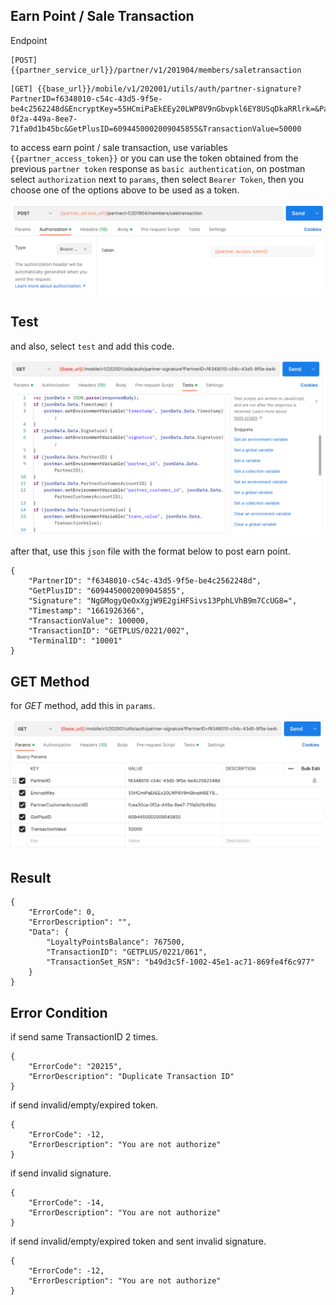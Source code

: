 ## Earn Point / Sale Transaction

Endpoint
````
[POST] {{partner_service_url}}/partner/v1/201904/members/saletransaction
````
````
[GET] {{base_url}}/mobile/v1/202001/utils/auth/partner-signature?PartnerID=f6348010-c54c-43d5-9f5e-be4c2562248d&EncryptKey=55HCmiPaEkEEy20LWP8V9nGbvpkl6EY8USqDkaRRlrk=&PartnerCustomerAccountID=fcea30ca-0f2a-449a-8ee7-71fa0d1b45bc&GetPlusID=6094450002009045855&TransactionValue=50000
````
to access earn point / sale transaction, use variables ``{{partner_access_token}}`` or you can use the token obtained from the previous ``partner token`` response as ``basic authentication``, on postman select ``authorization`` next to ``params``, then select ``Bearer Token``, then you choose one of the options above to be used as a token.

![earn_point](img/tokenearnpoint.png)

## Test
and also, select ``test`` and add this code.

![testmemberunlink](img/testearnpoint.png)

after that, use this ``json`` file with the format below to post earn point.
````
{
    "PartnerID": "f6348010-c54c-43d5-9f5e-be4c2562248d",
    "GetPlusID": "6094450002009045855",
    "Signature": "NgGMogyQeOxXgjW9E2giHFSivs13PphLVhB9m7CcUG8=",
    "Timestamp": "1661926366",
    "TransactionValue": 100000,
    "TransactionID": "GETPLUS/0221/002",
    "TerminalID": "10001"
}
````
## GET Method
for *GET* method, add this in ``params``.

![getmemberunlink](img/getearnpoint.png)

## Result
````
{
    "ErrorCode": 0,
    "ErrorDescription": "",
    "Data": {
        "LoyaltyPointsBalance": 767500,
        "TransactionID": "GETPLUS/0221/061",
        "TransactionSet_RSN": "b49d3c5f-1002-45e1-ac71-869fe4f6c977"
    }
}
````
## Error Condition
if send same TransactionID 2 times.
````
{
    "ErrorCode": "20215",
    "ErrorDescription": "Duplicate Transaction ID"
}
````
if send invalid/empty/expired token.
````
{
    "ErrorCode": -12,
    "ErrorDescription": "You are not authorize"
}
````
if send invalid signature.
````
{
    "ErrorCode": -14,
    "ErrorDescription": "You are not authorize"
}
````
if send invalid/empty/expired token and sent invalid signature.
````
{
    "ErrorCode": -12,
    "ErrorDescription": "You are not authorize"
}
````